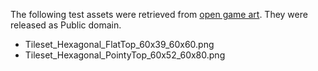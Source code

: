 The following test assets were retrieved
from [open game art](https://opengameart.org/content/minimalistic-hexagonal-tilesets-both-orientations).
They were released as Public domain.

- Tileset_Hexagonal_FlatTop_60x39_60x60.png
- Tileset_Hexagonal_PointyTop_60x52_60x80.png

